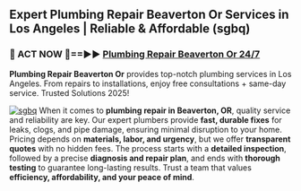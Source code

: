 ## Expert Plumbing Repair Beaverton Or Services in Los Angeles | Reliable & Affordable (sgbq)  

<h3>🚿 ACT NOW 🌟==►► <a href="https://tinyurl.com/2ne6vx2x" rel="nofollow">Plumbing Repair Beaverton Or 24/7</a></h3>

**Plumbing Repair Beaverton Or** provides top-notch plumbing services in Los Angeles. From repairs to installations, enjoy free consultations + same-day service. Trusted Solutions 2025!

[![sgbq](https://i.imgur.com/4PFF4AK.jpeg)](https://tinyurl.com/2ne6vx2x)
When it comes to **plumbing repair in Beaverton, OR**, quality service and reliability are key. Our expert plumbers provide **fast, durable fixes** for leaks, clogs, and pipe damage, ensuring minimal disruption to your home. Pricing depends on **materials, labor, and urgency**, but we offer **transparent quotes** with no hidden fees. The process starts with a **detailed inspection**, followed by a precise **diagnosis and repair plan**, and ends with **thorough testing** to guarantee long-lasting results. Trust a team that values **efficiency, affordability, and your peace of mind**.